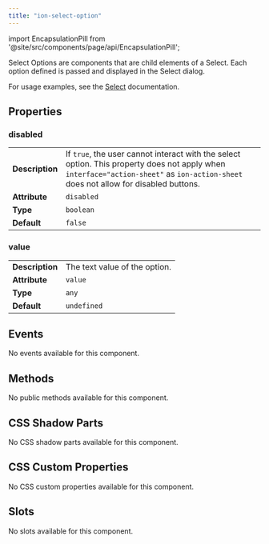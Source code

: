 ```yaml
---
title: "ion-select-option"
---
```


<head>
  <title>ion-select-option: Option For a Select Dialog</title>
  <meta name="description" content="What is an option select? Select Options are child element components of a Select—each option defined is passed and displayed in the Select dialog." />
</head>

import EncapsulationPill from '@site/src/components/page/api/EncapsulationPill';

<EncapsulationPill type="shadow" />

Select Options are components that are child elements of a Select. Each option defined is passed and displayed in the Select dialog.

For usage examples, see the [Select](./select) documentation.

## Properties

### disabled

|                 |                                                                                                                                                                                     |
| --------------- | ----------------------------------------------------------------------------------------------------------------------------------------------------------------------------------- |
| **Description** | If `true`, the user cannot interact with the select option. This property does not apply when `interface="action-sheet"` as `ion-action-sheet` does not allow for disabled buttons. |
| **Attribute**   | `disabled`                                                                                                                                                                          |
| **Type**        | `boolean`                                                                                                                                                                           |
| **Default**     | `false`                                                                                                                                                                             |

### value

|                 |                               |
| --------------- | ----------------------------- |
| **Description** | The text value of the option. |
| **Attribute**   | `value`                       |
| **Type**        | `any`                         |
| **Default**     | `undefined`                   |

## Events

No events available for this component.

## Methods

No public methods available for this component.

## CSS Shadow Parts

No CSS shadow parts available for this component.

## CSS Custom Properties

No CSS custom properties available for this component.

## Slots

No slots available for this component.

